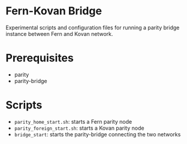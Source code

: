 # Fern-Kovan Bridge
Experimental scripts and configuration files for running a parity bridge instance between Fern and Kovan network.

# Prerequisites
- parity
- parity-bridge

# Scripts
- `parity_home_start.sh`: starts a Fern parity node
- `parity_foreign_start.sh`: starts a Kovan parity node
- `bridge_start`: starts the parity-bridge connecting the two networks